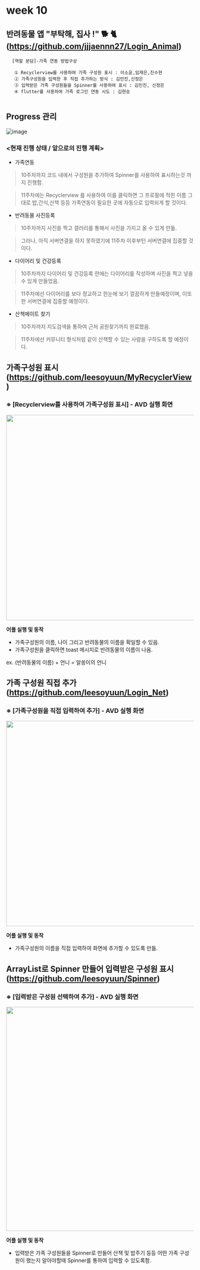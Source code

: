 #  week 10


## 반려동물 앱 "부탁해, 집사 !" 🐕 🐈 (https://github.com/jjjaennn27/Login_Animal)
<pre> <code> [역할 분담]-가족 연동 방법구상 

   ① Recyclerview를 사용하여 가족 구성원 표시 : 이소윤,임재은,진수현
   ② 가족구성원을 입력한 후 직접 추가하는 방식 : 김민진,신정은
   ③ 입력받은 가족 구성원들을 Spinner를 사용하여 표시 : 김민진, 신정은
   ④ flutter를 사용하여 가족 로그인 연동 시도 : 김현승

</code></pre>

## Progress 관리
![image](https://user-images.githubusercontent.com/72747781/117760924-72a63880-b261-11eb-9d22-66ece4b437a1.png)

### <현재 진행 상태 / 앞으로의 진행 계획>
- 가족연동
>10주차까지 코드 내에서 구성원을 추가하여 Spinner를 사용하여 표시하는것 까지 진행함.


>11주차에는 Recyclerview 를 사용하여 이를 클릭하면 그 프로필에 적힌 이름 그대로 밥,간식,산책 등등 가족연동이 필요한 곳에 자동으로 입력되게 할 것이다.


- 반려동물 사진등록
 >10주차까지 사진을 찍고 갤러리를 통해서 사진을 가지고 올 수 있게 만듦.
   

>그러나, 아직 서버연결을 하지 못하였기에 11주차 이후부턴 서버연결에 집중할 것이다.

- 다이어리 및 건강등록
>10주차까지 다이어리 및 건강등록 란에는 다이어리를 작성하며 사진을 찍고 넣을 수 있게 만들었음.


>11주차에선 다이어리를 보다 정교하고 한눈에 보기 깔끔하게 만들예정이며, 이또한 서버연결에 집중할 예정이다.

- 산책메이트 찾기
>10주차까지 지도검색을 통하여 근처 공원찾기까지 완료했음.

>11주차에선 커뮤니티 형식처럼 같이 산책할 수 있는 사람을 구하도록 할 예정이다.

## 가족구성원 표시(https://github.com/leesoyuun/MyRecyclerView)

###  ※ [Recyclerview를 사용하여 가족구성원 표시] - AVD 실행 화면
<img src="https://user-images.githubusercontent.com/72747781/117760528-c2d0cb00-b260-11eb-95ef-1e963285ada0.png" height="550px"></img>


**어플 실행 및 동작**  
* 가족구성원의 이름, 나이 그리고 반려동물의 이름을 확일할 수 있음.
* 가족구성원을 클릭하면 toast 메시지로 반려동물의 이름이 나옴.

 ex. (반려동물의 이름) + 언니 = 알쏭이의 언니
 
 ## 가족 구성원 직접 추가 (https://github.com/leesoyuun/Login_Net)
 
 ### ※ [가족구성원을 직접 입력하여 추가] - AVD 실행 화면
 <img src="https://user-images.githubusercontent.com/72747781/117762433-1ee91e80-b264-11eb-95bb-3c8e22cff9d0.png" height="550px"></img>
 

**어플 실행 및 동작**  
* 가족구성원의 이름을 직접 입력하여 화면에 추가할 수 있도록 만듦.

## ArrayList로 Spinner 만들어 입력받은 구성원 표시(https://github.com/leesoyuun/Spinner)

### ※ [입력받은 구성원 선택하여 추가] - AVD 실행 화면
 <img src="https://user-images.githubusercontent.com/72747781/117763313-93708d00-b265-11eb-839b-a07b3de613c3.png" height="600px"></img>

**어플 실행 및 동작**  
* 입력받은 가족 구성원들을 Spinner로 만들어 산책 및 밥주기 등등 어떤 가족 구성원이 했는지 알아야할때 Spinner를 통하여 입력할 수 있도록함.


